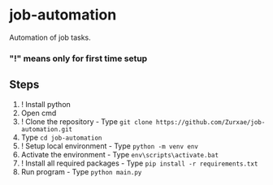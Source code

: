 # job-automation
Automation of job tasks.

### "!" means only for first time setup
## Steps
1. ! Install python
2. Open cmd 
3. ! Clone the repository - Type `git clone https://github.com/Zurxae/job-automation.git`
4. Type `cd job-automation`
5. ! Setup local environment - Type `python -m venv env`
6. Activate the environment - Type `env\scripts\activate.bat`
7. ! Install all required packages - Type `pip install -r requirements.txt`
8. Run program - Type `python main.py`


